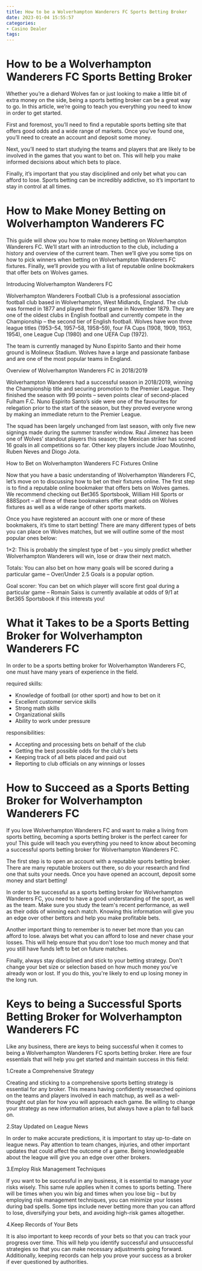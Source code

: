 ```yaml
---
title: How to be a Wolverhampton Wanderers FC Sports Betting Broker 
date: 2023-01-04 15:55:57
categories:
- Casino Dealer
tags:
---
```



#  How to be a Wolverhampton Wanderers FC Sports Betting Broker 

Whether you’re a diehard Wolves fan or just looking to make a little bit of extra money on the side, being a sports betting broker can be a great way to go. In this article, we’re going to teach you everything you need to know in order to get started.

First and foremost, you’ll need to find a reputable sports betting site that offers good odds and a wide range of markets. Once you’ve found one, you’ll need to create an account and deposit some money.

Next, you’ll need to start studying the teams and players that are likely to be involved in the games that you want to bet on. This will help you make informed decisions about which bets to place.

Finally, it’s important that you stay disciplined and only bet what you can afford to lose. Sports betting can be incredibly addictive, so it’s important to stay in control at all times.

#  How to Make Money Betting on Wolverhampton Wanderers FC 

This guide will show you how to make money betting on Wolverhampton Wanderers FC. We’ll start with an introduction to the club, including a history and overview of the current team. Then we’ll give you some tips on how to pick winners when betting on Wolverhampton Wanderers FC fixtures. Finally, we’ll provide you with a list of reputable online bookmakers that offer bets on Wolves games.

Introducing Wolverhampton Wanderers FC

Wolverhampton Wanderers Football Club is a professional association football club based in Wolverhampton, West Midlands, England. The club was formed in 1877 and played their first game in November 1879. They are one of the oldest clubs in English football and currently compete in the Championship – the second tier of English football. Wolves have won three league titles (1953–54, 1957–58, 1958–59), four FA Cups (1908, 1909, 1953, 1954), one League Cup (1980) and one UEFA Cup (1972).

The team is currently managed by Nuno Espirito Santo and their home ground is Molineux Stadium. Wolves have a large and passionate fanbase and are one of the most popular teams in England.

Overview of Wolverhampton Wanderers FC in 2018/2019

Wolverhampton Wanderers had a successful season in 2018/2019, winning the Championship title and securing promotion to the Premier League. They finished the season with 99 points – seven points clear of second-placed Fulham F.C. Nuno Espirito Santo’s side were one of the favourites for relegation prior to the start of the season, but they proved everyone wrong by making an immediate return to the Premier League.

The squad has been largely unchanged from last season, with only five new signings made during the summer transfer window. Raul Jimenez has been one of Wolves’ standout players this season; the Mexican striker has scored 16 goals in all competitions so far. Other key players include Joao Moutinho, Ruben Neves and Diogo Jota.

How to Bet on Wolverhampton Wanderers FC Fixtures Online

Now that you have a basic understanding of Wolverhampton Wanderers FC, let’s move on to discussing how to bet on their fixtures online. The first step is to find a reputable online bookmaker that offers bets on Wolves games. We recommend checking out Bet365 Sportsbook, William Hill Sports or 888Sport – all three of these bookmakers offer great odds on Wolves fixtures as well as a wide range of other sports markets.

Once you have registered an account with one or more of these bookmakers, it’s time to start betting! There are many different types of bets you can place on Wolves matches, but we will outline some of the most popular ones below:

1×2: This is probably the simplest type of bet – you simply predict whether Wolverhampton Wanderers will win, lose or draw their next match.

Totals: You can also bet on how many goals will be scored during a particular game – Over/Under 2.5 Goals is a popular option.

Goal scorer: You can bet on which player will score first goal during a particular game – Romain Saiss is currently available at odds of 9/1 at Bet365 Sportsbook if this interests you!

#  What it Takes to be a Sports Betting Broker for Wolverhampton Wanderers FC 

In order to be a sports betting broker for Wolverhampton Wanderers FC, one must have many years of experience in the field. 

required skills:
- Knowledge of football (or other sport) and how to bet on it 
- Excellent customer service skills 
- Strong math skills 
- Organizational skills 
- Ability to work under pressure 

responsibilities:
- Accepting and processing bets on behalf of the club 
- Getting the best possible odds for the club's bets 
- Keeping track of all bets placed and paid out 
- Reporting to club officials on any winnings or losses

#  How to Succeed as a Sports Betting Broker for Wolverhampton Wanderers FC 

If you love Wolverhampton Wanderers FC and want to make a living from sports betting, becoming a sports betting broker is the perfect career for you! This guide will teach you everything you need to know about becoming a successful sports betting broker for Wolverhampton Wanderers FC.

The first step is to open an account with a reputable sports betting broker. There are many reputable brokers out there, so do your research and find one that suits your needs. Once you have opened an account, deposit some money and start betting!

In order to be successful as a sports betting broker for Wolverhampton Wanderers FC, you need to have a good understanding of the sport, as well as the team. Make sure you study the team's recent performance, as well as their odds of winning each match. Knowing this information will give you an edge over other bettors and help you make profitable bets.

Another important thing to remember is to never bet more than you can afford to lose. always bet what you can afford to lose and never chase your losses. This will help ensure that you don't lose too much money and that you still have funds left to bet on future matches.

Finally, always stay disciplined and stick to your betting strategy. Don't change your bet size or selection based on how much money you've already won or lost. If you do this, you're likely to end up losing money in the long run.

#  Keys to being a Successful Sports Betting Broker for Wolverhampton Wanderers FC

Like any business, there are keys to being successful when it comes to being a Wolverhampton Wanderers FC sports betting broker. Here are four essentials that will help you get started and maintain success in this field:

1.Create a Comprehensive Strategy

Creating and sticking to a comprehensive sports betting strategy is essential for any broker. This means having confidently researched opinions on the teams and players involved in each matchup, as well as a well-thought out plan for how you will approach each game. Be willing to change your strategy as new information arises, but always have a plan to fall back on.

2.Stay Updated on League News

In order to make accurate predictions, it is important to stay up-to-date on league news. Pay attention to team changes, injuries, and other important updates that could affect the outcome of a game. Being knowledgeable about the league will give you an edge over other brokers.

3.Employ Risk Management Techniques

If you want to be successful in any business, it is essential to manage your risks wisely. This same rule applies when it comes to sports betting. There will be times when you win big and times when you lose big – but by employing risk management techniques, you can minimize your losses during bad spells. Some tips include never betting more than you can afford to lose, diversifying your bets, and avoiding high-risk games altogether.

4.Keep Records of Your Bets

It is also important to keep records of your bets so that you can track your progress over time. This will help you identify successful and unsuccessful strategies so that you can make necessary adjustments going forward. Additionally, keeping records can help you prove your success as a broker if ever questioned by authorities.